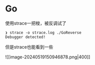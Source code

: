 # Go

使用strace一把梭，被反调试了

```log
❯ strace -o strace.log ./GoReverse
Debugger detected!
```

但是strace也能看到一些

![[image-20240519150946878.png|400]]



